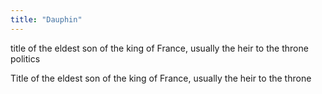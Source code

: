 ```yaml
---
title: "Dauphin"
---
```

title of the eldest son of the king of France, usually the heir to the throne
politics

Title of the eldest son of the king of France, usually the heir to the throne

